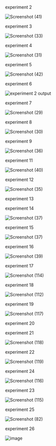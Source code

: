 experiment 2


![Screenshot (41)](https://user-images.githubusercontent.com/113325376/216273126-f122466e-b98a-4c87-899d-111549ceeaef.png)




experiment 3


![Screenshot (33)](https://user-images.githubusercontent.com/113325376/216055832-1c0643e9-28be-4c51-a2ab-d6a37dba9357.png)



experiment 4

![Screenshot (31)](https://user-images.githubusercontent.com/113325376/216054903-96dd9707-2df3-43de-b8ac-c61e55ed3450.png)



experiment 5


![Screenshot (42)](https://user-images.githubusercontent.com/113325376/216273286-e0dc906f-d7ea-4a50-9058-753658e31ffe.png)




experiment 6


![experiment 2 output](https://user-images.githubusercontent.com/113325376/216052361-531f1c61-a630-4032-a6bb-af62d7227124.png)



experiment 7

![Screenshot (29)](https://user-images.githubusercontent.com/113325376/216053332-f2b93428-6344-4c7a-8a11-78d515e6c7c8.png)



experiment 8


![Screenshot (30)](https://user-images.githubusercontent.com/113325376/216053901-abdf2925-7880-4038-9242-d93980f46edc.png)


experiment 9



![Screenshot (36)](https://user-images.githubusercontent.com/113325376/216273963-5c5507ab-18c5-4339-b3ca-5f9fa5c56c5b.png)



experiment 11


![Screenshot (40)](https://user-images.githubusercontent.com/113325376/216274511-855a25b4-014a-433d-9df3-63da9e9b28c6.png)



experiment 12


![Screenshot (35)](https://user-images.githubusercontent.com/113325376/216274732-d6200020-cdbf-4ff4-ba00-82f878bc8b24.png)


experiment 13



experiment 14


![Screenshot (37)](https://user-images.githubusercontent.com/113325376/216275337-40e85bba-dabf-4403-a987-7241f88662a9.png)



experiment 15



![Screenshot (37)](https://user-images.githubusercontent.com/113325376/216275599-e64a98ef-aae2-4bc0-bf62-d5056ec4305a.png)



experiment 16


![Screenshot (39)](https://user-images.githubusercontent.com/113325376/216275923-86ffce66-908c-410b-8531-dc85f86235ae.png)


experiment 17


![Screenshot (114)](https://user-images.githubusercontent.com/113325376/216624376-929ca46f-0db3-4bf1-8c19-895c437d96fb.png)




experiment 18



![Screenshot (112)](https://user-images.githubusercontent.com/113325376/216624638-1f1e230d-bbf5-47b0-8670-3b69bace4c47.png)


experiment 19


![Screenshot (117)](https://user-images.githubusercontent.com/113325376/216625207-11c984ce-dd0e-4fa9-a314-d9b64c1a7847.png)



experiment 20



experiment 21



![Screenshot (118)](https://user-images.githubusercontent.com/113325376/216625398-e3332ed1-f6a4-4d4e-8ee4-4c4e913b5a5a.png)



experiment 22


![Screenshot (119)](https://user-images.githubusercontent.com/113325376/216625871-49cc2769-118b-483a-85ee-846120032c78.png)



experiment 24



![Screenshot (116)](https://user-images.githubusercontent.com/113325376/216626122-4ed3b5fe-3d54-4a6c-be14-b58af282209e.png)



experiment 23



![Screenshot (115)](https://user-images.githubusercontent.com/113325376/216626274-cd01e48d-7140-43fe-9104-088e72cfc268.png)



experiment 25



![Screenshot (82)](https://user-images.githubusercontent.com/113325376/216774586-927598e3-be7b-4745-9294-21eec6492302.png)




experiment 26



![image](https://user-images.githubusercontent.com/113325376/216774749-d4448ddb-c7ec-4e86-8556-18171bdb7f8e.png)



